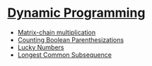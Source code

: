 # [Dynamic Programming](dynamic_programming.md)

* [Matrix-chain multiplication](matrix_chain_multiplication.md)
* [Counting Boolean Parenthesizations](counting_boolean_parenthesizations.md)
* [Lucky Numbers](lucky_numbers.md)
* [Longest Common Subsequence](lcs.md)
